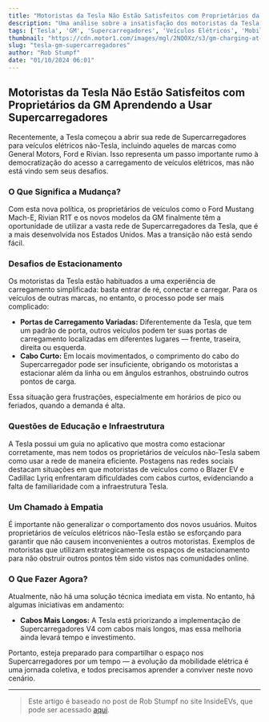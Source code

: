 ```yaml
---
title: "Motoristas da Tesla Não Estão Satisfeitos com Proprietários da GM Aprendendo a Usar Supercarregadores"
description: "Uma análise sobre a insatisfação dos motoristas da Tesla com os novos usuários da rede de Supercarregadores da GM e outros veículos elétricos, destacando os desafios de interconexão e estacionamento."
tags: ['Tesla', 'GM', 'Supercarregadores', 'Veículos Elétricos', 'Mobilidade Sustentável']
thumbnail: "https://cdn.motor1.com/images/mgl/2NQ0Xz/s3/gm-charging-at-tesla-supercharger-growing-paints.jpg"
slug: "tesla-gm-supercarregadores"
author: "Rob Stumpf"
date: "01/10/2024 06:01"
---
```


## Motoristas da Tesla Não Estão Satisfeitos com Proprietários da GM Aprendendo a Usar Supercarregadores

Recentemente, a Tesla começou a abrir sua rede de Supercarregadores para veículos elétricos não-Tesla, incluindo aqueles de marcas como General Motors, Ford e Rivian. Isso representa um passo importante rumo à democratização do acesso a carregamento de veículos elétricos, mas não está vindo sem seus desafios.

### O Que Significa a Mudança?
Com esta nova política, os proprietários de veículos como o Ford Mustang Mach-E, Rivian R1T e os novos modelos da GM finalmente têm a oportunidade de utilizar a vasta rede de Supercarregadores da Tesla, que é a mais desenvolvida nos Estados Unidos. Mas a transição não está sendo fácil.

### Desafios de Estacionamento
Os motoristas da Tesla estão habituados a uma experiência de carregamento simplificada: basta entrar de ré, conectar e carregar. Para os veículos de outras marcas, no entanto, o processo pode ser mais complicado:
- **Portas de Carregamento Variadas:** Diferentemente da Tesla, que tem um padrão de porta, outros veículos podem ter suas portas de carregamento localizadas em diferentes lugares — frente, traseira, direita ou esquerda.
- **Cabo Curto:** Em locais movimentados, o comprimento do cabo do Supercarregador pode ser insuficiente, obrigando os motoristas a estacionar além da linha ou em ângulos estranhos, obstruindo outros pontos de carga.

Essa situação gera frustrações, especialmente em horários de pico ou feriados, quando a demanda é alta.

### Questões de Educação e Infraestrutura
A Tesla possui um guia no aplicativo que mostra como estacionar corretamente, mas nem todos os proprietários de veículos não-Tesla sabem como usar a rede de maneira eficiente. Postagens nas redes sociais destacam situações em que motoristas de veículos como o Blazer EV e Cadillac Lyriq enfrentaram dificuldades com cabos curtos, evidenciando a falta de familiaridade com a infraestrutura Tesla.

### Um Chamado à Empatia
É importante não generalizar o comportamento dos novos usuários. Muitos proprietários de veículos elétricos não-Tesla estão se esforçando para garantir que não causem inconvenientes a outros motoristas. Exemplos de motoristas que utilizam estrategicamente os espaços de estacionamento para não obstruir outros pontos têm sido vistos nas comunidades online.

### O Que Fazer Agora?
Atualmente, não há uma solução técnica imediata em vista. No entanto, há algumas iniciativas em andamento:
- **Cabos Mais Longos:** A Tesla está priorizando a implementação de Supercarregadores V4 com cabos mais longos, mas essa melhoria ainda levará tempo e investimento.

Portanto, esteja preparado para compartilhar o espaço nos Supercarregadores por um tempo — a evolução da mobilidade elétrica é uma jornada coletiva, e todos precisamos aprender a conviver neste novo cenário.

---

> Este artigo é baseado no post de Rob Stumpf no site InsideEVs, que pode ser acessado [aqui](https://insideevs.com/news/735634/tesla-gm-supercharger-access-parking/).